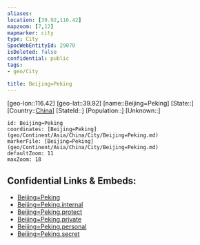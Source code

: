 ```yaml
---
aliases: 
location: [39.92,116.42]
mapzoom: [7,12] 
mapmarker: city 
type: City
SpocWebEntityId: 29070
isDeleted: false
confidential: public
tags:
- geo/City

title: Beijing=Peking
---
```


[geo-lon::116.42]
[geo-lat::39.92]
[name::Beijing=Peking]
[State::]
[Country::[China](geo/Continent/Asia/China.md)]
[StateId::]
[Population::]
[Unknown::]


```leaflet
id: Beijing=Peking
coordinates: [Beijing=Peking](geo/Continent/Asia/China/City/Beijing=Peking.md)
markerFile: [Beijing=Peking](geo/Continent/Asia/China/City/Beijing=Peking.md)
defaultZoom: 11 
maxZoom: 18
```


## Confidential Links & Embeds: 
- [Beijing=Peking](../../../../../../_public/geo/Continent/Asia/China/City/Beijing=Peking.md) 
- [Beijing=Peking.internal](../../../../../../_internal/geo/Continent/Asia/China/City/Beijing=Peking.internal.md) 
- [Beijing=Peking.protect](../../../../../../_protect/geo/Continent/Asia/China/City/Beijing=Peking.protect.md) 
- [Beijing=Peking.private](../../../../../../_private/geo/Continent/Asia/China/City/Beijing=Peking.private.md) 
- [Beijing=Peking.personal](../../../../../../_personal/geo/Continent/Asia/China/City/Beijing=Peking.personal.md) 
- [Beijing=Peking.secret](../../../../../../_secret/geo/Continent/Asia/China/City/Beijing=Peking.secret.md) 
